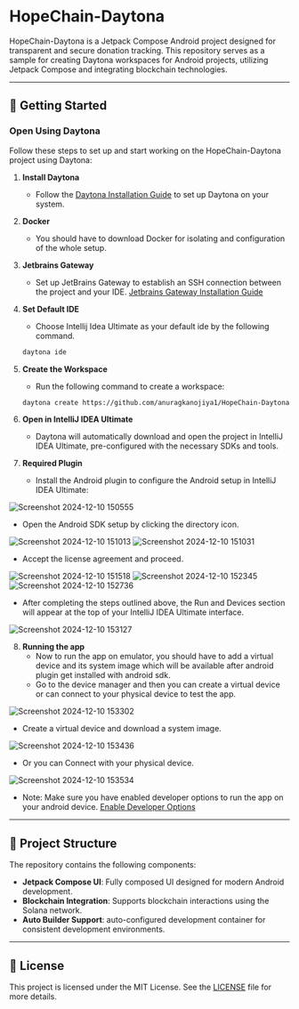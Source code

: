
# HopeChain-Daytona

HopeChain-Daytona is a Jetpack Compose Android project designed for transparent and secure donation tracking. This repository serves as a sample for creating Daytona workspaces for Android projects, utilizing Jetpack Compose and integrating blockchain technologies.

---

## 🚀 Getting Started

### Open Using Daytona
Follow these steps to set up and start working on the HopeChain-Daytona project using Daytona:

1. **Install Daytona**
   - Follow the [Daytona Installation Guide](https://github.com/daytonaio/daytona#installation) to set up Daytona on your system.

2. **Docker**
   - You should have to download Docker for isolating and configuration of the whole setup.
   
3. **Jetbrains Gateway**
   - Set up JetBrains Gateway to establish an SSH connection between the project and your IDE.
   [Jetbrains Gateway Installation Guide](https://www.jetbrains.com/remote-development/gateway/)

4. **Set Default IDE**
   - Choose Intellij Idea Ultimate as your default ide by the following command.
   ```bash
   daytona ide
   ```
5. **Create the Workspace**
   - Run the following command to create a workspace:
   ```bash
   daytona create https://github.com/anuragkanojiya1/HopeChain-Daytona
   ```

7. **Open in IntelliJ IDEA Ultimate**
   - Daytona will automatically download and open the project in IntelliJ IDEA Ultimate, pre-configured with the necessary SDKs and tools.
   
8. **Required Plugin**
   - Install the Android plugin to configure the Android setup in IntelliJ IDEA Ultimate:
   
![Screenshot 2024-12-10 150555](https://github.com/user-attachments/assets/b996bc3a-a4d1-4eca-94a1-cd4a7ca2f703)
   - Open the Android SDK setup by clicking the directory icon.

![Screenshot 2024-12-10 151013](https://github.com/user-attachments/assets/e7c8250f-448e-45ce-b411-d4817e7c32ec)
![Screenshot 2024-12-10 151031](https://github.com/user-attachments/assets/4d5393ba-212e-4da8-86ed-292094c4433a)
   - Accept the license agreement and proceed.

![Screenshot 2024-12-10 151518](https://github.com/user-attachments/assets/7dcda1e6-a1cd-471b-9ea7-a9b174dbfddc)
![Screenshot 2024-12-10 152345](https://github.com/user-attachments/assets/ff3d0e65-7a53-4baf-b89c-0848e2194628)
![Screenshot 2024-12-10 152736](https://github.com/user-attachments/assets/1f51bc0f-ae67-40e4-8659-4aae84e7e49a)

   - After completing the steps outlined above, the Run and Devices section will appear at the top of your IntelliJ IDEA Ultimate interface.

![Screenshot 2024-12-10 153127](https://github.com/user-attachments/assets/8975b713-715f-4e9c-91e8-868a531cb916)

8. **Running the app**
   - Now to run the app on emulator, you should have to add a virtual device and its system image which will be available after android plugin get installed with android sdk.
   - Go to the device manager and then you can create a virtual device or can connect to your physical device to test the app.
     
![Screenshot 2024-12-10 153302](https://github.com/user-attachments/assets/1020650c-fe90-4906-b11f-e7cf16f8f54a)
   - Create a virtual device and download a system image.
     
![Screenshot 2024-12-10 153436](https://github.com/user-attachments/assets/521860cf-57ac-4295-9d0e-ff5128922fc2)
   - Or you can Connect with your physical device.
     
![Screenshot 2024-12-10 153534](https://github.com/user-attachments/assets/c5eafe53-729a-42be-ba08-a56b50bc6a00)
 - Note: Make sure you have enabled developer options to run the app on your android device.
   [Enable Developer Options](https://developer.android.com/studio/debug/dev-options)
---

## 📂 Project Structure
The repository contains the following components:
- **Jetpack Compose UI**: Fully composed UI designed for modern Android development.
- **Blockchain Integration**: Supports blockchain interactions using the Solana network.
- **Auto Builder Support**: auto-configured development container for consistent development environments.

---

## 📜 License

This project is licensed under the MIT License. See the [LICENSE](LICENSE) file for more details.
